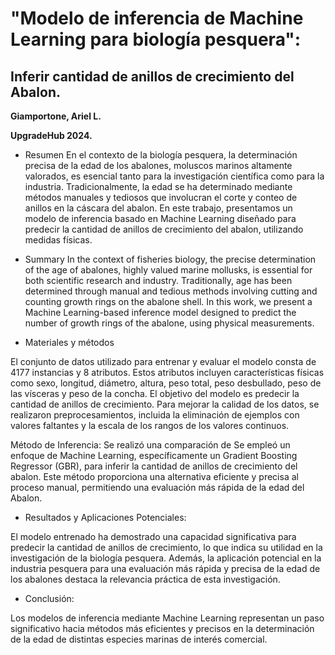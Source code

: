# "Modelo de inferencia de Machine Learning para biología pesquera":
## Inferir cantidad de anillos de crecimiento del Abalon.

**Giamportone, Ariel L.**

**UpgradeHub 2024.**

- Resumen
En el contexto de la biología pesquera, la determinación precisa de la edad de los abalones, moluscos marinos altamente valorados, es esencial tanto para la investigación científica como para la industria. Tradicionalmente, la edad se ha determinado mediante métodos manuales y tediosos que involucran el corte y conteo de anillos en la cáscara del abalon. En este trabajo, presentamos un modelo de inferencia basado en Machine Learning diseñado para predecir la cantidad de anillos de crecimiento del abalon, utilizando medidas físicas.

- Summary
In the context of fisheries biology, the precise determination of the age of abalones, highly valued marine mollusks, is essential for both scientific research and industry. Traditionally, age has been determined through manual and tedious methods involving cutting and counting growth rings on the abalone shell. In this work, we present a Machine Learning-based inference model designed to predict the number of growth rings of the abalone, using physical measurements.

- Materiales y métodos

El conjunto de datos utilizado para entrenar y evaluar el modelo consta de 4177 instancias y 8 atributos. Estos atributos incluyen características físicas como sexo, longitud, diámetro, altura, peso total, peso desbullado, peso de las vísceras y peso de la concha. El objetivo del modelo es predecir la cantidad de anillos de crecimiento. Para mejorar la calidad de los datos, se realizaron preprocesamientos, incluida la eliminación de ejemplos con valores faltantes y la escala de los rangos de los valores continuos.

Método de Inferencia:
Se realizó una comparación de
Se empleó un enfoque de Machine Learning, específicamente un Gradient Boosting Regressor (GBR), para inferir la cantidad de anillos de crecimiento del abalon. Este método proporciona una alternativa eficiente y precisa al proceso manual, permitiendo una evaluación más rápida de la edad del Abalon.

- Resultados y Aplicaciones Potenciales:

El modelo entrenado ha demostrado una capacidad significativa para predecir la cantidad de anillos de crecimiento, lo que indica su utilidad en la investigación de la biología pesquera. Además, la aplicación potencial en la industria pesquera para una evaluación más rápida y precisa de la edad de los abalones destaca la relevancia práctica de esta investigación.

- Conclusión:

Los modelos de inferencia mediante Machine Learning representan un paso significativo hacia métodos más eficientes y precisos en la determinación de la edad de distintas especies marinas de interés comercial. 


